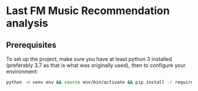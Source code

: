 # Last FM Music Recommendation analysis

## Prerequisites

To set up the project, make sure you have at least python 3 installed (preferably 3.7 as that is what was originally used),
then to configure your environment:

```bash
python -m venv env && source env/bin/activate && pip install -r requirements.txt
```
